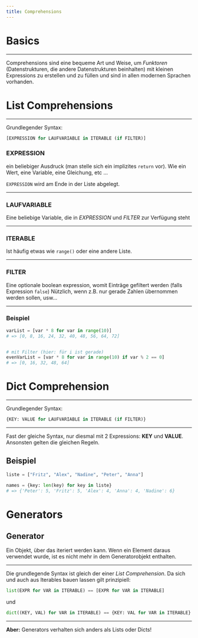 ```yaml
---
title: Comprehensions
---
```


# Basics

---

Comprehensions sind eine bequeme Art und Weise, um
_Funktoren_ (Datenstrukturen, die andere Datenstrukturen beinhalten) mit
kleinen Expressions zu erstellen und zu füllen und sind in allen
modernen Sprachen vorhanden.


# List Comprehensions

---


Grundlegender Syntax:

```python
[EXPRESSION for LAUFVARIABLE in ITERABLE (if FILTER)]
```


### EXPRESSION

ein beliebiger Ausdruck (man stelle sich ein implizites
`return` vor). Wie ein Wert, eine Variable, eine Gleichung, etc ...  

`EXPRESSION` wird am Ende in der Liste abgelegt.

---

### LAUFVARIABLE

Eine beliebige Variable, die in *EXPRESSION* und *FILTER* zur
Verfügung steht

---

### ITERABLE

Ist häufig etwas wie `range()` oder eine andere Liste.

---

### FILTER

Eine optionale boolean expression, womit Einträge gefiltert werden
(falls Expression `false`) Nützlich, wenn z.B. nur gerade Zahlen übernommen werden
sollen, usw...

---

### Beispiel

```python
varList = [var * 8 for var in range(10)]
# => [0, 8, 16, 24, 32, 40, 48, 56, 64, 72]


# mit Filter (hier: für i ist gerade)
evenVarList = [var * 8 for var in range(10) if var % 2 == 0]
# => [0, 16, 32, 48, 64]
```


# Dict Comprehension

---

Grundlegender Syntax:

```python
{KEY: VALUE for LAUFVARIABLE in ITERABLE (if FILTER)}
```

---

Fast der gleiche Syntax, nur diesmal mit 2 Expressions: __KEY__ und
__VALUE__. Ansonsten gelten die gleichen Regeln.


## Beispiel

```python
liste = ["Fritz", "Alex", "Nadine", "Peter", "Anna"]

names = {key: len(key) for key in liste}
# => {'Peter': 5, 'Fritz': 5, 'Alex': 4, 'Anna': 4, 'Nadine': 6}
```


# Generators

## Generator

Ein Objekt, über das iteriert werden kann. Wenn ein Element daraus
verwendet wurde, ist es nicht mehr in dem Generatorobjekt
enthalten.

---

Die grundlegende Syntax ist gleich der einer *List Comprehension*. Da
sich und auch aus Iterables bauen lassen gilt prinzipiell:

```python
list(EXPR for VAR in ITERABLE) == [EXPR for VAR in ITERABLE]
```
und
```python
dict((KEY, VAL) for VAR in ITERABLE) == {KEY: VAL for VAR in ITERABLE}
```

---

**Aber:** Generators verhalten sich anders als Lists oder Dicts!
